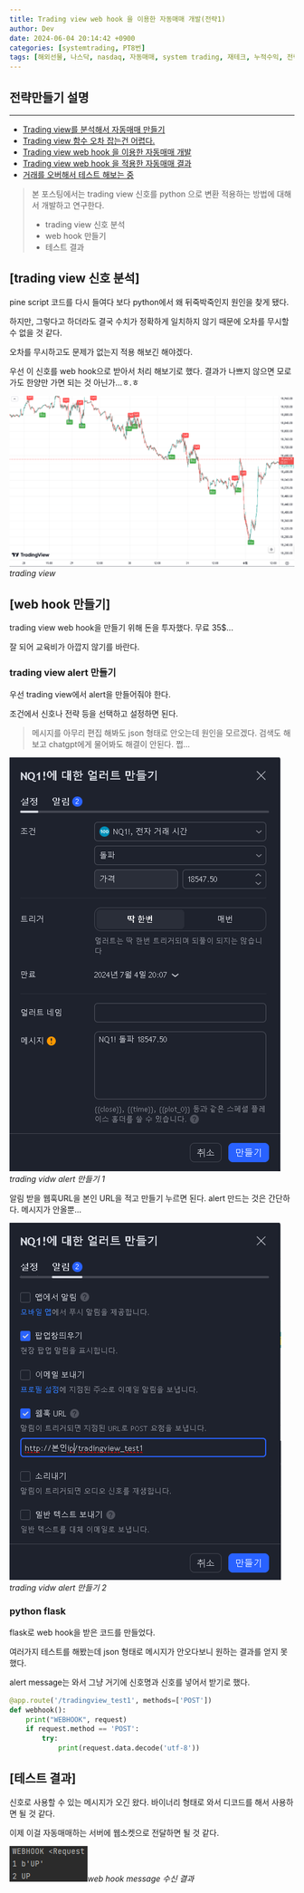 ```yaml
---
title: Trading view web hook 을 이용한 자동매매 개발(전략1)
author: Dev
date: 2024-06-04 20:14:42 +0900
categories: [systemtrading, PT8번]
tags: [해외선물, 나스닥, nasdaq, 자동매매, system trading, 재테크, 누적수익, 전략, tradingview, webhook, 웹훅]
---
```

## 전략만들기 설명
---
- [Trading view를 분석해서 자동매매 만들기](/posts/nasdaq-strategy-1/)
- [Trading view 함수 오차 잡는건 어렵다.](/posts/nasdaq-strategy-2/)
- [Trading view web hook 을 이용한 자동매매 개발](/posts/nasdaq-strategy-3/)
- [Trading view web hook 을 적용한 자동매매 결과](/posts/nasdaq-strategy-4/)
- [거래를 오버해서 테스트 해보는 중](/posts/nasdaq-strategy-5/)


> 본 포스팅에서는 trading view 신호를 python 으로 변환 적용하는 방법에 대해서 개발하고 연구한다.
> - trading view 신호 분석
> - web hook 만들기
> - 테스트 결과

## [trading view 신호 분석]

pine script 코드를 다시 들여다 보다 python에서 왜 뒤죽박죽인지 원인을 찾게 됐다. 

하지만, 그렇다고 하더라도 결국 수치가 정확하게 일치하지 않기 때문에 오차를 무시할 수 없을 것 같다.

오차를 무시하고도 문제가 없는지 적용 해보긴 해야겠다.

우선 이 신호를 web hook으로 받아서 처리 해보기로 했다. 결과가 나쁘지 않으면 모로가도 한양만 가면 되는 것 아닌가...ㅎ.ㅎ

![img](/assets/img/2024-06-03/2024-06-03-tradingview.png)*trading view*


## [web hook 만들기]

trading view web hook을 만들기 위해 돈을 투자했다. 무료 35$...

잘 되어 교육비가 아깝지 않기를 바란다.


### trading view alert 만들기

우선 trading view에서 alert을 만들어줘야 한다.

조건에서 신호나 전략 등을 선택하고 설정하면 된다.

> 메시지를 아무리 편집 해봐도 json 형태로 안오는데 원인을 모르겠다. 검색도 해보고 chatgpt에게 물어봐도 해결이 안된다. 쩝...

![img](/assets/img/2024-06-04/2024-06-04-029-tradingview-alert1.png)*trading vidw alert 만들기 1*

알림 받을 웹훅URL을 본인 URL을 적고 만들기 누르면 된다. alert 만드는 것은 간단하다. 메시지가 안올뿐...

![img](/assets/img/2024-06-04/2024-06-04-029-tradingview-alert2.png)*trading vidw alert 만들기 2*

 
### python flask

flask로 web hook을 받은 코드를 만들었다.

여러가지 테스트를 해봤는데 json 형태로 메시지가 안오다보니 원하는 결과를 얻지 못했다.

alert message는 와서 그냥 거기에 신호명과 신호를 넣어서 받기로 했다.

```python
@app.route('/tradingview_test1', methods=['POST'])
def webhook():
    print("WEBHOOK", request)
    if request.method == 'POST':
        try:
            print(request.data.decode('utf-8'))
```

## [테스트 결과]

신호로 사용할 수 있는 메시지가 오긴 왔다. 바이너리 형태로 와서 디코드를 해서 사용하면 될 것 같다.

이제 이걸 자동매매하는 서버에 웹소켓으로 전달하면 될 것 같다.

![img](/assets/img/2024-06-04/2024-06-04-031-webhook-result.png)*web hook message 수신 결과*

